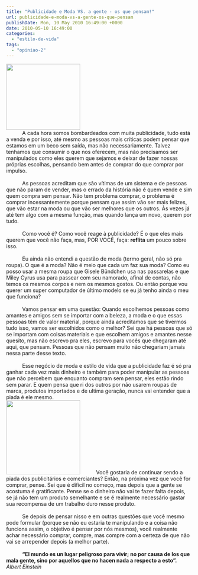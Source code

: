 ```yaml
---
title: "Publicidade e Moda VS. a gente - os que pensam!"
url: publicidade-e-moda-vs-a-gente-os-que-pensam
publishDate: Mon, 10 May 2010 16:49:00 +0000
date: 2010-05-10 16:49:00
categories: 
  - "estilo-de-vida"
tags: 
  - "opiniao-2"
---
```

<div><a href="http://costa27.files.wordpress.com/2009/02/tokyo_nons1.jpg" imageanchor="1"><span><span><img border="0" height="178" src="http://costa27.files.wordpress.com/2009/02/tokyo_nons1.jpg" width="200"></span></span></a></div><div><span><span>           A cada hora somos bombardeados com muita publicidade, tudo está a venda e por isso, até mesmo as pessoas mais críticas podem pensar que estamos em um beco sem saída, mas não necessariamente. Talvez tenhamos que consumir o que nos oferecem, mas não precisamos ser manipulados como eles querem que sejamos e deixar de fazer nossas próprias escolhas, pensando bem antes de comprar do que comprar por impulso.</span></span></div><div><span><span><br></span></span></div><div><span><span>           As pessoas acreditam que são vítimas de um sistema e de pessoas que não param de vender, mas o errado da história não é quem vende e sim quem compra sem pensar. Não tem problema comprar, o problema é comprar incessantemente porque pensam que assim vão ser mais felizes, que vão estar na moda ou que vão ser melhores que os outros. Às vezes já até tem algo com a mesma função, mas quando lança um novo, querem por tudo. </span></span></div><div><span><span><br></span></span></div><div><span><span>           Como você é? Como você reage à publicidade? É o que eles mais querem que você não faça, mas, POR VOCÊ, faça: </span></span><b><span><span>reflita</span></span></b><span><span> um pouco sobre isso.</span></span></div><div><span><span><br></span></span></div><div><span><span>           Eu ainda não entendi a questão de moda (termo geral, não só pra roupa). O que é a moda? Não é meio que cada um faz sua moda? Como eu posso usar a mesma roupa que Gisele Bündchen usa nas passarelas e que Miley Cyrus usa para passear com seu namorado, afinal de contas, não temos os mesmos corpos e nem os mesmos gostos. Ou então porque vou querer um super computador de último modelo se eu já tenho ainda o meu que funciona? </span></span></div><div><span><span><br></span></span></div><div><span><span>           Vamos pensar em uma questão: Quando escolhemos pessoas como amantes e amigos sem se importar com a beleza, a moda e o que essas pessoas têm de valor material, porque ainda acreditamos que se tivermos tudo isso, vamos ser escolhidos como o melhor? Sei que há pessoas que só se importam com coisas materiais e que escolhem amigos e amantes nesse quesito, mas não escrevo pra eles, escrevo para vocês que chegaram até aqui, que pensam. Pessoas que não pensam muito não chegariam jamais nessa parte desse texto.</span></span></div><div><span><span><br></span></span></div><div><span><span>           Esse negócio de moda e estilo de vida que a publicidade faz é só pra ganhar cada vez mais dinheiro e também para poder manipular as pessoas que não percebem que enquanto compram sem pensar, eles estão rindo sem parar. E quem pensa que ri dos outros por não usarem roupas de marca, produtos importados e de ultima geração, nunca vai entender que a piada é ele mesmo.</span></span></div><div><a href="http://1.bp.blogspot.com/_xneZfKiFJWM/SSa6pwRtprI/AAAAAAAAAcM/lSjZvjm3c8M/s1600/loser.jpg" imageanchor="1"><span><span><img border="0" height="200" src="http://1.bp.blogspot.com/_xneZfKiFJWM/SSa6pwRtprI/AAAAAAAAAcM/lSjZvjm3c8M/s200/loser.jpg" width="200"></span></span></a><span><span>           Você gostaria de continuar sendo a piada dos publicitários e comerciantes? Então, na próxima vez que você for comprar, pense. Sei que é difícil no começo, mas depois que a gente se acostuma é gratificante. Pense se o dinheiro não vai te fazer falta depois, se já não tem um produto semelhante e se é realmente necessário gastar sua recompensa de um trabalho duro nesse produto.</span></span></div><div><span><span><br></span></span></div><div><span><span>           Se depois de pensar nisso e em outras questões que você mesmo pode formular (porque se não eu estaria te manipulando e a coisa não funciona assim, o objetivo é pensar por nós mesmos), você realmente achar necessário comprar, compre, mas compre com a certeza de que não vai se arrepender depois (a melhor parte).</span></span></div><div><br></div><div>           <span><b>“El mundo es un lugar peligroso para vivir; no por causa de los que mala gente, sino por aquellos que no hacen nada a respecto a esto”.</b></span> </div><div><i>Albert Einstein</i></div><div><br></div>
